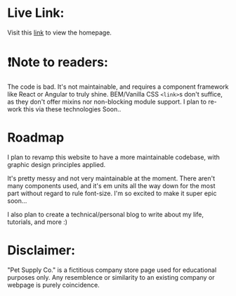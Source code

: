 # Live Link:
Visit this [link](https://1zzowiebeha.github.io/) to view the homepage.

# ❗Note to readers:
The code is bad. It's not maintainable, and requires a component framework like React or Angular to truly shine. BEM/Vanilla CSS `<link>`s don't suffice, as they don't offer mixins nor non-blocking module support. I plan to re-work this via these technologies Soon..

# Roadmap

I plan to revamp this website to have a more maintainable codebase,
with graphic design principles applied.

It's pretty messy and not very maintainable at the moment. There aren't many components used, and it's em units all the way down for the most part without regard to rule font-size. I'm so excited to make it super epic soon...

I also plan to create a technical/personal blog to write about my life, tutorials, and more :)

# Disclaimer:

"Pet Supply Co." is a fictitious company store page used for educational purposes only. Any resemblence or similarity to an existing company or webpage is purely coincidence.
